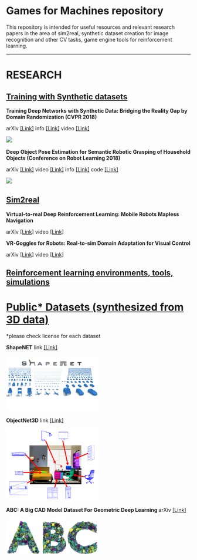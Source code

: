 # Games for Machines repository 
This repository is intended for useful resources and relevant research papers in the area of sim2real, synthetic dataset creation for image recognition and other CV tasks, game engine tools for reinforcement learning. 

---
# RESEARCH

## <u>Training with Synthetic datasets</u>


<b>Training Deep Networks with Synthetic Data: Bridging the Reality Gap by Domain Randomization (CVPR 2018)</b>

arXiv [[Link]](https://arxiv.org/abs/1804.06516) info [[Link]](https://research.nvidia.com/publication/2018-04_Training-Deep-Networks) video [[Link]](https://youtu.be/1WdjWJYx9AY)

<p align="left"><img width="50%" src="https://research.nvidia.com/sites/default/files/publications/cvpr-fig1_down4.png" /></p>

<b>Deep Object Pose Estimation for Semantic Robotic Grasping of Household Objects (Conference on Robot Learning 2018)</b>

arXiv [[Link]](https://arxiv.org/abs/1809.10790) video [[Link]](https://youtu.be/yVGViBqWtBI) info [[Link]](https://research.nvidia.com/publication/2018-09_Deep-Object-Pose)
code [[Link]](https://github.com/NVlabs/Deep_Object_Pose)

<p align="left"><img width="50%" src="https://research.nvidia.com/sites/default/files/publications/forwebsite1_0.png" /></p>

## <u>Sim2real</u>

<b>Virtual-to-real Deep Reinforcement Learning: Mobile Robots Mapless Navigation</b>

arXiv [[Link]](https://arxiv.org/abs/1703.00420) video [[Link]](https://youtu.be/9AOIwBYIBbs)

<b>VR-Goggles for Robots: Real-to-sim Domain Adaptation for Visual Control</b>
 
arXiv [[Link]](https://arxiv.org/abs/1802.00265) video [[Link]](https://youtu.be/AOpiExo-rpw)

## <u>Reinforcement learning environments, tools, simulations</u>

# <u>Public* Datasets (synthesized from 3D data) </u>
*please check license for each dataset

<b>ShapeNET</b> link [[Link]](https://www.shapenet.org)

<p align="left"><img width="50%" src="/images/shapenet.jpg" /></p>

<b>ObjectNet3D</b> link [[Link]](http://cvgl.stanford.edu/projects/objectnet3d/)

<p align="left"><img width="50%" src="/images/ObjectNet3D.png" /></p>

<b>ABC: A Big CAD Model Dataset For Geometric Deep Learning </b> arXiv [[Link]](https://arxiv.org/abs/1812.06216) 
<p align="left"><img width="50%" src="/images/abc-dataset.png" /></p>

